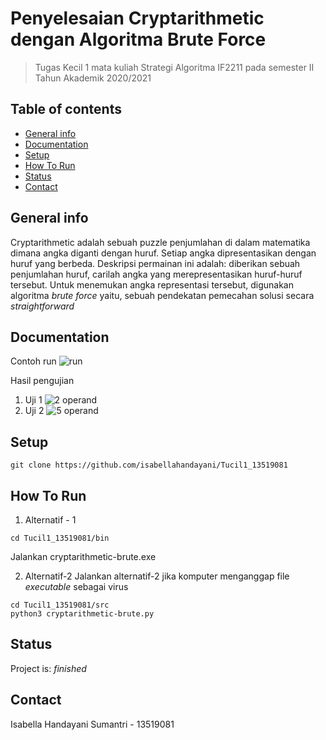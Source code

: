 # Penyelesaian Cryptarithmetic dengan Algoritma Brute Force
> Tugas Kecil 1 mata kuliah Strategi Algoritma IF2211 pada semester II Tahun Akademik 2020/2021

## Table of contents
* [General info](#general-info)
* [Documentation](#documentation)
* [Setup](#setup)
* [How To Run](#how-to-run)
* [Status](#status)
* [Contact](#contact)

## General info
Cryptarithmetic adalah sebuah puzzle penjumlahan di dalam matematika dimana angka diganti dengan huruf. Setiap angka dipresentasikan dengan huruf yang berbeda. Deskripsi permainan ini adalah: diberikan sebuah penjumlahan huruf, carilah angka yang merepresentasikan huruf-huruf tersebut. Untuk menemukan angka representasi tersebut, digunakan algoritma _brute force_ yaitu, sebuah pendekatan pemecahan solusi secara _straightforward_

## Documentation

Contoh run
![run](https://user-images.githubusercontent.com/63598464/105867436-ae592180-6027-11eb-83c4-8cc538b62c5a.gif)

Hasil pengujian
1. Uji 1
![2 operand](https://user-images.githubusercontent.com/63598464/105882469-3f37f900-6038-11eb-9d8e-789777903980.jpg)
2. Uji 2
![5 operand](https://user-images.githubusercontent.com/63598464/105882826-b2da0600-6038-11eb-86fb-bcf0934f3a48.jpg)

## Setup
```
git clone https://github.com/isabellahandayani/Tucil1_13519081
```

## How To Run
1. Alternatif - 1
  ```
  cd Tucil1_13519081/bin
  ```
  Jalankan cryptarithmetic-brute.exe

2. Alternatif-2
  Jalankan alternatif-2 jika komputer menganggap file _executable_ sebagai virus
  ``` 
  cd Tucil1_13519081/src
  python3 cryptarithmetic-brute.py
  ```

## Status
Project is: _finished_

## Contact
Isabella Handayani Sumantri - 13519081
